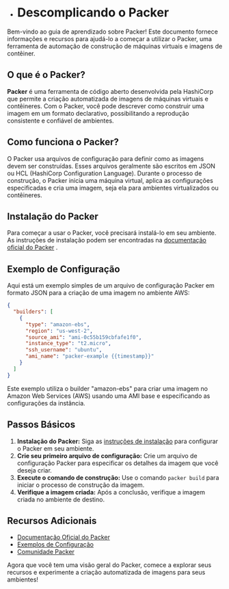 - # Descomplicando o Packer

Bem-vindo ao guia de aprendizado sobre Packer! Este documento fornece informações e recursos para ajudá-lo a começar a utilizar o Packer, uma ferramenta de automação de construção de máquinas virtuais e imagens de contêiner.

## O que é o Packer?

**Packer**  é uma ferramenta de código aberto desenvolvida pela HashiCorp que permite a criação automatizada de imagens de máquinas virtuais e contêineres. Com o Packer, você pode descrever como construir uma imagem em um formato declarativo, possibilitando a reprodução consistente e confiável de ambientes.

## Como funciona o Packer?

O Packer usa arquivos de configuração para definir como as imagens devem ser construídas. Esses arquivos geralmente são escritos em JSON ou HCL (HashiCorp Configuration Language). Durante o processo de construção, o Packer inicia uma máquina virtual, aplica as configurações especificadas e cria uma imagem, seja ela para ambientes virtualizados ou contêineres.

## Instalação do Packer

Para começar a usar o Packer, você precisará instalá-lo em seu ambiente. As instruções de instalação podem ser encontradas na [documentação oficial do Packer](https://developer.hashicorp.com/packer/docs) .

## Exemplo de Configuração

Aqui está um exemplo simples de um arquivo de configuração Packer em formato JSON para a criação de uma imagem no ambiente AWS:

```json
{
  "builders": [
    {
      "type": "amazon-ebs",
      "region": "us-west-2",
      "source_ami": "ami-0c55b159cbfafe1f0",
      "instance_type": "t2.micro",
      "ssh_username": "ubuntu",
      "ami_name": "packer-example {{timestamp}}"
    }
  ]
}
```

Este exemplo utiliza o builder "amazon-ebs" para criar uma imagem no Amazon Web Services (AWS) usando uma AMI base e especificando as configurações da instância.

## Passos Básicos

1. **Instalação do Packer:**  Siga as [instruções de instalação]()  para configurar o Packer em seu ambiente.
2. **Crie seu primeiro arquivo de configuração:**  Crie um arquivo de configuração Packer para especificar os detalhes da imagem que você deseja criar.
3. **Execute o comando de construção:**  Use o comando `packer build` para iniciar o processo de construção da imagem.
4. **Verifique a imagem criada:**  Após a conclusão, verifique a imagem criada no ambiente de destino.

## Recursos Adicionais

- [Documentação Oficial do Packer](https://developer.hashicorp.com/packer/docs)
- [Exemplos de Configuração](https://developer.hashicorp.com/packer/tutorials)
- [Comunidade Packer](https://www.packer.io/community)

Agora que você tem uma visão geral do Packer, comece a explorar seus recursos e experimente a criação automatizada de imagens para seus ambientes!

